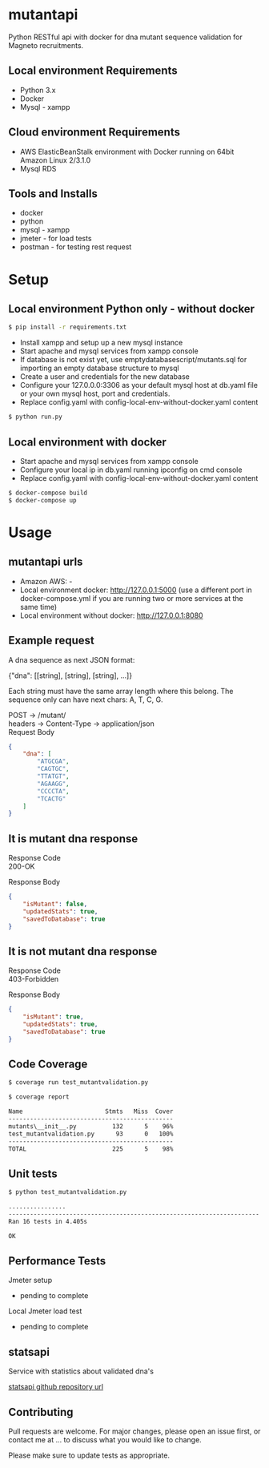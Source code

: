 # mutantapi

Python RESTful api  with docker for dna mutant sequence validation for Magneto recruitments.

## Local environment Requirements

- Python 3.x
- Docker
- Mysql - xampp

## Cloud environment Requirements

- AWS ElasticBeanStalk environment with Docker running on 64bit Amazon Linux 2/3.1.0
- Mysql RDS

## Tools and Installs

- docker
- python
- mysql - xampp
- jmeter - for load tests
- postman - for testing rest request


# Setup

## Local environment Python only - without docker

```bash
$ pip install -r requirements.txt
```
- Install xampp and setup up a new mysql instance
- Start apache and mysql services from xampp console
- If database is not exist yet, use emptydatabasescript/mutants.sql for importing an empty database structure to mysql
- Create a user and credentials for the new database
- Configure your 127.0.0.0:3306 as your default mysql host at db.yaml file or your own mysql host, port and credentials.
- Replace config.yaml with config-local-env-without-docker.yaml content


```bash
$ python run.py
```

## Local environment with docker

- Start apache and mysql services from xampp console
- Configure your local ip in db.yaml running ipconfig on cmd console
- Replace config.yaml with config-local-env-without-docker.yaml content

```bash
$ docker-compose build
$ docker-compose up
```



# Usage

## mutantapi urls

- Amazon AWS: -
- Local environment docker: http://127.0.0.1:5000 (use a different port in docker-compose.yml if you are running two or more services at the same time)
- Local environment without docker: http://127.0.0.1:8080

## Example request

A dna sequence as next JSON format:  

{"dna": [[string], [string], [string], ...]}  

Each string must have the same array length where this belong. The sequence only can have next chars: A, T, C, G.  

POST → /mutant/   
headers → Content-Type → application/json  
Request Body  
```json
{  
    "dna": [  
        "ATGCGA",  
        "CAGTGC",  
        "TTATGT",  
        "AGAAGG",  
        "CCCCTA",  
        "TCACTG"  
    ]  
}
```
  

## It is mutant dna response

Response Code   
200-OK  

Response Body 
```json
{  
    "isMutant": false,  
    "updatedStats": true,  
    "savedToDatabase": true  
}  
```


## It is not mutant dna response  

Response Code  
403-Forbidden  

Response Body  
```json
{    
    "isMutant": true,   
    "updatedStats": true,  
    "savedToDatabase": true  
} 
```
 



## Code Coverage

```bash
$ coverage run test_mutantvalidation.py

$ coverage report

Name                       Stmts   Miss  Cover
----------------------------------------------
mutants\__init__.py          132      5    96%
test_mutantvalidation.py      93      0   100%
----------------------------------------------
TOTAL                        225      5    98%
```

## Unit tests

```bash
$ python test_mutantvalidation.py

................
----------------------------------------------------------------------
Ran 16 tests in 4.405s

OK
```



## Performance Tests

Jmeter setup

- pending to complete

Local Jmeter load test

- pending to complete

## statsapi

Service with statistics about validated dna's

[statsapi github repository url](https://github.com/sergion2010/statsapi)

## Contributing

Pull requests are welcome. For major changes, please open an issue first, or contact me at ... to discuss what you would like to change.

Please make sure to update tests as appropriate.
